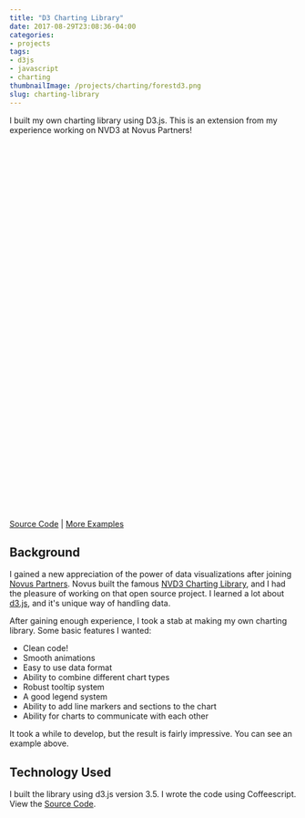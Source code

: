 ```yaml
---
title: "D3 Charting Library"
date: 2017-08-29T23:08:36-04:00
categories:
- projects
tags:
- d3js
- javascript
- charting
thumbnailImage: /projects/charting/forestd3.png
slug: charting-library
---
```


I built my own charting library using D3.js.  This is an extension from my experience working on NVD3 at Novus Partners!

<!--more-->
<style>
#legend .item {
    display: inline-block;
}
</style>
<div id="legend" style="margin-top:50px;"></div>
<div id="line-plot" style="height: 400px;"></div>
<div id="bar-plot" style="height: 210px;"></div>

<script src="https://cdnjs.cloudflare.com/ajax/libs/d3/3.5.13/d3.js" charset="utf-8"></script>
<script src="/projects/charting/forest-d3.js"></script>
<script src="/projects/charting/app.js"></script>

[Source Code](https://github.com/robinfhu/forest-d3)
|
[More Examples](http://charting.robinforest.net)

## Background

I gained a new appreciation of the power of data visualizations after joining [Novus Partners](http://novus.com). Novus built the famous [NVD3 Charting Library](http://nvd3.org/), and I had the pleasure of working on that open source project.  I learned a lot about [d3.js](https://d3js.org/), and it's unique way of handling data.

After gaining enough experience, I took a stab at making my own charting library.  Some basic features I wanted:

* Clean code!
* Smooth animations
* Easy to use data format
* Ability to combine different chart types
* Robust tooltip system
* A good legend system
* Ability to add line markers and sections to the chart
* Ability for charts to communicate with each other

It took a while to develop, but the result is fairly impressive.  You can see an example above.

## Technology Used

I built the library using d3.js version 3.5.  I wrote the code using Coffeescript. View the [Source Code](https://github.com/robinfhu/forest-d3).
